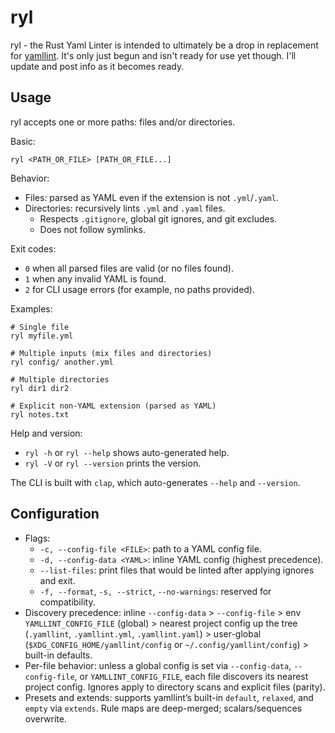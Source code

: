 # ryl

ryl - the Rust Yaml Linter is intended to ultimately be a drop in replacement for
[yamllint](https://github.com/adrienverge/yamllint). It's only just begun and isn't
ready for use yet though. I'll update and post info as it becomes ready.

## Usage

ryl accepts one or more paths: files and/or directories.

Basic:

```text
ryl <PATH_OR_FILE> [PATH_OR_FILE...]
```

Behavior:

- Files: parsed as YAML even if the extension is not `.yml`/`.yaml`.
- Directories: recursively lints `.yml` and `.yaml` files.
  - Respects `.gitignore`, global git ignores, and git excludes.
  - Does not follow symlinks.

Exit codes:

- `0` when all parsed files are valid (or no files found).
- `1` when any invalid YAML is found.
- `2` for CLI usage errors (for example, no paths provided).

Examples:

```text
# Single file
ryl myfile.yml

# Multiple inputs (mix files and directories)
ryl config/ another.yml

# Multiple directories
ryl dir1 dir2

# Explicit non-YAML extension (parsed as YAML)
ryl notes.txt
```

Help and version:

- `ryl -h` or `ryl --help` shows auto-generated help.
- `ryl -V` or `ryl --version` prints the version.

The CLI is built with `clap`, which auto-generates `--help` and `--version`.

## Configuration

- Flags:
  - `-c, --config-file <FILE>`: path to a YAML config file.
  - `-d, --config-data <YAML>`: inline YAML config (highest precedence).
  - `--list-files`: print files that would be linted after applying ignores and exit.
  - `-f, --format`, `-s, --strict`, `--no-warnings`: reserved for compatibility.
- Discovery precedence:
  inline `--config-data` > `--config-file` > env `YAMLLINT_CONFIG_FILE`
  (global) > nearest project config up the tree (`.yamllint`, `.yamllint.yml`,
  `.yamllint.yaml`) > user-global (`$XDG_CONFIG_HOME/yamllint/config` or
  `~/.config/yamllint/config`) > built-in defaults.
- Per-file behavior: unless a global config is set via `--config-data`,
  `--config-file`, or `YAMLLINT_CONFIG_FILE`, each file discovers its nearest
  project config. Ignores apply to directory scans and explicit files (parity).
- Presets and extends: supports yamllint’s built-in `default`, `relaxed`, and
  `empty` via `extends`. Rule maps are deep-merged; scalars/sequences overwrite.
